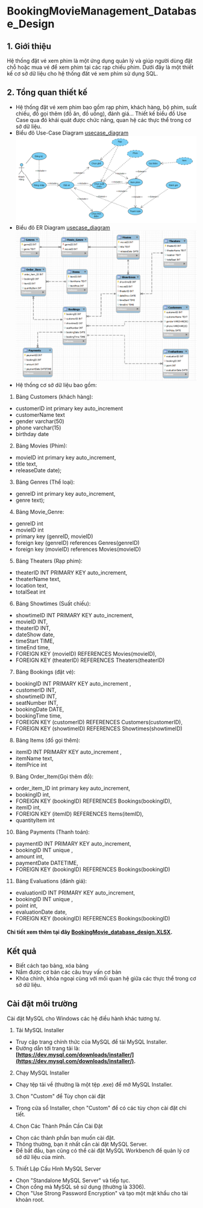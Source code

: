 # BookingMovieManagement_Database_Design

## 1. Giới thiệu
Hệ thống đặt vé xem phim là một ứng dụng quản lý và giúp người dùng đặt chỗ hoặc mua vé để xem phim tại các rạp chiếu phim. Dưới đây là một thiết kế cơ sở dữ liệu cho hệ thống đăt vé xem phim sử dụng SQL.
## 2. Tổng quan thiết kế
- Hệ thống đặt vé xem phim bao gồm rạp phim, khách hàng, bộ phim, suất chiếu, đồ gọi thêm (đồ ăn, đồ uống), đánh giá...
Thiết kế biểu đồ Use Case qua đó khái quát được chức năng, quan hệ các thực thể trong cơ sở dữ liệu.
- Biểu đô Use-Case Diagram [usecase_diagram](Diagram/UseCaseDiagram.vpd)
![](Diagram/UseCaseDiagram.png)
- Biểu đô ER Diagram [usecase_diagram](Diagram/ER_diagram.mwb)
![](Diagram/ER_diagram.png)
- Hệ thống cơ sở dữ liệu bao gồm:
1. Bảng Customers (khách hàng):
- customerID int primary key auto_increment
- customerName text
- gender varchar(50)
- phone varchar(15)
- birthday date 

2. Bảng Movies (Phim):
- movieID int primary key auto_increment,
- title text,
- releaseDate date);

3. Bảng Genres (Thể loại):
- genreID int primary key auto_increment,
- genre text);
 
4. Bảng Movie_Genre:
- genreID int 
- movieID int
- primary key (genreID, movieID)
- foreign key (genreID) references Genres(genreID)
- foreign key (movieID) references Movies(movieID) 

5. Bảng Theaters (Rạp phim):
-    theaterID INT PRIMARY KEY auto_increment,
-    theaterName text,
-    location text,
-    totalSeat int

6. Bảng Showtimes (Suất chiếu):
-    showtimeID INT PRIMARY KEY auto_increment,
-    movieID INT,
-    theaterID INT,
-    dateShow date,
-    timeStart TIME,
-    timeEnd time,
-    FOREIGN KEY (movieID) REFERENCES Movies(movieID),
-    FOREIGN KEY (theaterID) REFERENCES Theaters(theaterID)

7. Bảng Bookings (đặt vé):
-    bookingID INT PRIMARY KEY auto_increment ,
-    customerID INT,
-    showtimeID INT,
-    seatNumber INT,
-    bookingDate DATE,
-    bookingTime time,
-    FOREIGN KEY (customerID) REFERENCES Customers(customerID),
-    FOREIGN KEY (showtimeID) REFERENCES Showtimes(showtimeID)

8. Bảng Items (đồ gọi thêm):
-    itemID INT PRIMARY KEY auto_increment ,
-    itemName text,
-    itemPrice int

9. Bảng Order_Item(Gọi thêm đồ):
- order_item_ID int primary key auto_increment,
- bookingID int,
- FOREIGN KEY (bookingID) REFERENCES Bookings(bookingID),
- itemID int,
- FOREIGN KEY (itemID) REFERENCES Items(itemID),
- quantityItem int


10. Bảng Payments (Thanh toán):
-    paymentID INT PRIMARY KEY auto_increment,
-    bookingID INT unique ,
-    amount int,
-    paymentDate DATETIME,
-    FOREIGN KEY (bookingID) REFERENCES Bookings(bookingID)
  
11. Bảng Evaluations (đánh giá):
-    evaluationID INT PRIMARY KEY auto_increment,
-    bookingID INT unique ,
-    point int,
-    evaluationDate date,
-    FOREIGN KEY (bookingID) REFERENCES Bookings(bookingID)
#### Chi tiết xem thêm tại đây **[BookingMovie_database_design.XLSX](https://docs.google.com/spreadsheets/d/1tf4uSJdZvCEONUMi_B01MdSr9F-4anID/edit?usp=drive_link&ouid=108740500499233988249&rtpof=true&sd=true").**
## Kết quả
- Biết cách tạo bảng, xóa bảng
- Nắm được cơ bản các câu truy vấn cơ bản
- Khóa chính, khóa ngoại cùng với mối quan hệ giữa các thực thể trong cơ sở dữ liệu.
## Cài đặt môi trường
Cài đặt MySQL cho Windows các hệ điều hành khác tương tự.
1. Tải MySQL Installer

- Truy cập trang chính thức của MySQL để tải MySQL Installer.
- Đường dẫn tới trang tải là: **[https://dev.mysql.com/downloads/installer/](https://dev.mysql.com/downloads/installer/).**
2. Chạy MySQL Installer

- Chạy tệp tải về (thường là một tệp .exe) để mở MySQL Installer.

3. Chọn "Custom" để Tùy chọn cài đặt

- Trong cửa sổ Installer, chọn "Custom" để có các tùy chọn cài đặt chi tiết.

4. Chọn Các Thành Phần Cần Cài Đặt

- Chọn các thành phần bạn muốn cài đặt.
- Thông thường, bạn ít nhất cần cài đặt MySQL Server.
- Để bắt đầu, bạn cũng có thể cài đặt MySQL Workbench để quản lý cơ sở dữ liệu của mình.

5. Thiết Lập Cấu Hình MySQL Server

- Chọn "Standalone MySQL Server" và tiếp tục.
- Chọn cổng mà MySQL sẽ sử dụng (thường là 3306).
- Chọn "Use Strong Password Encryption" và tạo một mật khẩu cho tài khoản root.
